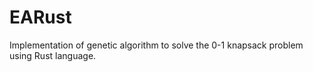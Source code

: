 # EARust
Implementation of genetic algorithm to solve the 0-1 knapsack problem using Rust language.
